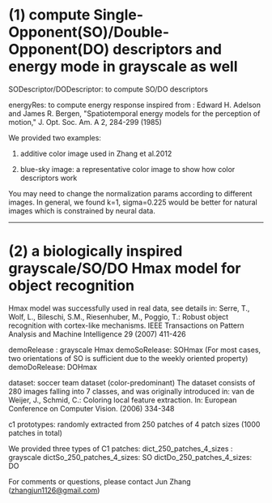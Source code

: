 
(1) compute Single-Opponent(SO)/Double-Opponent(DO) descriptors and energy mode in grayscale as well
===============
SODescriptor/DODescriptor: to compute SO/DO descriptors

energyRes: to compute energy response inspired from :
Edward H. Adelson and James R. Bergen, "Spatiotemporal energy models for the perception of motion," J. Opt. Soc. Am. A 2, 284-299 (1985) 



We provided two examples:
1. additive color image used in Zhang et al.2012

2. blue-sky image:
a representative color image to show how color descriptors work

You may need to change the normalization params according to different images.
In general, we found k=1, sigma=0.225 would be better for natural images which is constrained  by neural data.


---------------------------------------------------------------------------


(2) a biologically inspired grayscale/SO/DO Hmax model for object recognition
===============

Hmax model was successfully used in real data, see details in:
Serre, T., Wolf, L., Bileschi, S.M., Riesenhuber, M., Poggio, T.: Robust object
recognition with cortex-like mechanisms. IEEE Transactions on Pattern Analysis
and Machine Intelligence 29 (2007) 411-426

demoRelease  : grayscale Hmax
demoSoRelease: SOHmax (For most cases, two orientations of SO is sufficient due to the weekly oriented property)
demoDoRelease: DOHmax


dataset: soccer team dataset (color-predominant)
The dataset consists of 280 images falling into 7 classes, and was originally introduced in:
van de Weijer, J., Schmid, C.: Coloring local feature extraction. In: European
Conference on Computer Vision. (2006) 334-348



c1 prototypes:  randomly extracted from 250 patches of 4 patch sizes (1000 patches in total)

We provided three types of C1 patches:
dict_250_patches_4_sizes  : grayscale 
dictSo_250_patches_4_sizes: SO
dictDo_250_patches_4_sizes: DO



For comments or questions, please contact Jun Zhang (zhangjun1126@gmail.com)

